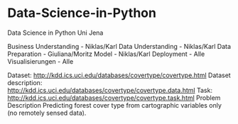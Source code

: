 # Data-Science-in-Python
Data Science in Python Uni Jena

Business Understanding - Niklas/Karl
Data Understanding - Niklas/Karl
Data Preparation - Giuliana/Moritz
Model - Niklas/Karl
Deployment - Alle
Visualisierungen - Alle



Dataset: http://kdd.ics.uci.edu/databases/covertype/covertype.html
Dataset description: http://kdd.ics.uci.edu/databases/covertype/covertype.data.html
Task: http://kdd.ics.uci.edu/databases/covertype/covertype.task.html
Problem Description
Predicting forest cover type from cartographic variables only (no remotely sensed data).
